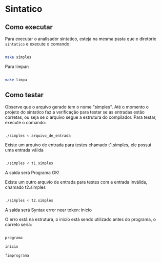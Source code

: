 # Sintatico

## Como executar

Para executar o analisador sintatico, esteja na mesma pasta que o diretorio `sintatico` e execute o comando:

```bash

make simples

```

Para limpar:

```bash

make limpa

```

## Como testar

Observe que o arquivo gerado tem o nome "simples". Até o momento o projeto do sintatico faz a verificação para testar se as entradas estão corretas, ou seja 
se o arquivo segue a estrutura do compilador. Para testar, execute o comando:

```bash

./simples < arquivo_de_entrada

```

Existe um arquivo de entrada para testes chamado t1.simples, ele possuí uma entrada válida

```bash

./simples < t1.simples

```

A saída será Programa OK!

Existe um outro arquvio de entrada para testes com a entrada inválida, chamado t2.simples

```bash

./simples < t2.simples

```

A saída será Syntax error near token: inicio

O erro está na estrutura, o inicio está sendo utilizado antes do programa, o correto seria:

```bash

programa

inicio

fimprograma

```
